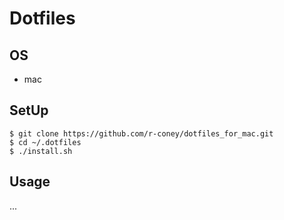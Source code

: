 # Dotfiles
## OS
* mac

## SetUp
```
$ git clone https://github.com/r-coney/dotfiles_for_mac.git
$ cd ~/.dotfiles
$ ./install.sh
```

## Usage
...
